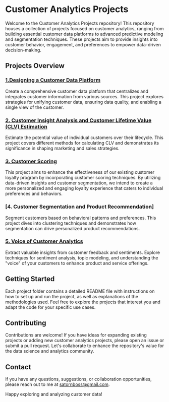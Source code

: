 # Customer Analytics Projects

Welcome to the Customer Analytics Projects repository! This repository houses a collection of projects focused on customer analytics, ranging from building essential customer data platforms to advanced predictive modeling and segmentation techniques. These projects aim to provide insights into customer behavior, engagement, and preferences to empower data-driven decision-making.

## Projects Overview

### [1.Designing a Customer Data Platform](https://github.com/bbossssss/MADT8101_Customer_Analytics/tree/3d8a31e35a7b05c06c111aaf7241a83e556bb90d/Customer%20Data%20Platform)
Create a comprehensive customer data platform that centralizes and integrates customer information from various sources. This project explores strategies for unifying customer data, ensuring data quality, and enabling a single view of the customer.

### [2. Customer Insight Analysis and Customer Lifetime Value (CLV) Estimation](https://github.com/bbossssss/MADT8101_Customer_Analytics/tree/3d8a31e35a7b05c06c111aaf7241a83e556bb90d/Customer%20Insight%20Analysis)
Estimate the potential value of individual customers over their lifecycle. This project covers different methods for calculating CLV and demonstrates its significance in shaping marketing and sales strategies.

### [3. Customer Scoring](https://github.com/bbossssss/MADT8101_Customer_Analytics/tree/3d8a31e35a7b05c06c111aaf7241a83e556bb90d/Customer%20Scoring)
This project aims to enhance the effectiveness of our existing customer loyalty program by incorporating customer scoring techniques. By utilizing data-driven insights and customer segmentation, we intend to create a more personalized and engaging loyalty experience that caters to individual preferences and behaviors.

### [4. Customer Segmentation and Product Recommendation]
Segment customers based on behavioral patterns and preferences. This project dives into clustering techniques and demonstrates how segmentation can drive personalized product recommendations.

### [5. Voice of Customer Analytics](https://github.com/bbossssss/MADT8101_Customer_Analytics/tree/81b0f5ec08d4ed81640fbb5993b5bcd6b0afb367/Voice%20of%20Customer)
Extract valuable insights from customer feedback and sentiments. Explore techniques for sentiment analysis, topic modeling, and understanding the "voice" of your customers to enhance product and service offerings.

## Getting Started

Each project folder contains a detailed README file with instructions on how to set up and run the project, as well as explanations of the methodologies used. Feel free to explore the projects that interest you and adapt the code for your specific use cases.

## Contributing

Contributions are welcome! If you have ideas for expanding existing projects or adding new customer analytics projects, please open an issue or submit a pull request. Let's collaborate to enhance the repository's value for the data science and analytics community.

## Contact

If you have any questions, suggestions, or collaboration opportunities, please reach out to me at satornboss@gmail.com.

Happy exploring and analyzing customer data!
